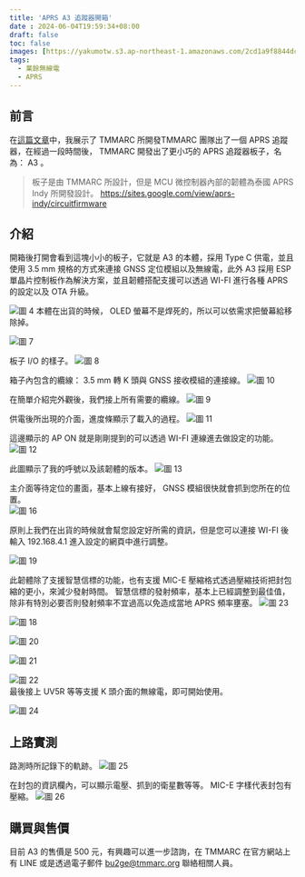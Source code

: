 ```yaml
---
title: 'APRS A3 追蹤器開箱'
date : 2024-06-04T19:59:34+08:00
draft: false
toc: false
images: [https://yakumotw.s3.ap-northeast-1.amazonaws.com/2cd1a9f8844dcd7f0464f5027713da07c43942f2fa6710d58ef531fee490b706.jpg]
tags:
  - 業餘無線電
  - APRS
---
```

## 前言
在[這篇文章](https://yakumo.tw/posts/2023/10/vhfaprs/)中，我展示了 TMMARC 所開發TMMARC 團隊出了一個 APRS 追蹤器，在經過一段時間後， TMMARC 開發出了更小巧的 APRS 追蹤器板子，名為： A3 。

>板子是由 TMMARC 所設計，但是 MCU 微控制器內部的韌體為泰國 APRS Indy 所開發設計。
 https://sites.google.com/view/aprs-indy/circuitfirmware
## 介紹
開箱後打開會看到這塊小小的板子，它就是 A3 的本體，採用 Type C 供電，並且使用 3.5 mm 規格的方式來連接 GNSS 定位模組以及無線電，此外 A3 採用 ESP 單晶片控制板作為解決方案，並且韌體搭配支援可以透過 WI-FI 進行各種 APRS 的設定以及 OTA 升級。

![圖 4](https://yakumotw.s3.ap-northeast-1.amazonaws.com/0df084cd73f208189afa264d0c32e1083941db0078a82e4893a71d0ac5878d50.jpg) 
本體在出貨的時候， OLED 螢幕不是焊死的，所以可以依需求把螢幕給移除掉。

![圖 7](https://yakumotw.s3.ap-northeast-1.amazonaws.com/94419204deef64a2ed01e0e71b720fe086b85b10652289cc85b226c6f10ee268.jpg) 

板子 I/O 的樣子。
![圖 8](https://yakumotw.s3.ap-northeast-1.amazonaws.com/3515b01580e04b0eed07f818950ed11fd37bb79b65f7082ad36ca135b212b5b2.jpg)

箱子內包含的纜線： 3.5 mm 轉 K 頭與 GNSS 接收模組的連接線。
![圖 10](https://yakumotw.s3.ap-northeast-1.amazonaws.com/d1edaa0c04277a19cf287eb1895ab9e48ad0bdbe67b73aea542111061cd0d224.jpg)

在簡單介紹完外觀後，我們接上所有需要的纜線。
![圖 9](https://yakumotw.s3.ap-northeast-1.amazonaws.com/281e8f232d1cebc3bb5903d174829741e7be2b06223a88cecc52eb251ec23cb2.jpg) 

供電後所出現的介面，進度條顯示了載入的過程。
![圖 11](https://yakumotw.s3.ap-northeast-1.amazonaws.com/eaed208db1351f4c70050319dc7cc765d92d961231b41e855f11727c21ab77f2.jpg)

這邊顯示的 AP ON 就是剛剛提到的可以透過 WI-FI 連線進去做設定的功能。
![圖 12](https://yakumotw.s3.ap-northeast-1.amazonaws.com/5139b15957267982948f4a6c08073f807d4a389f895579a2a219cd04cfa37781.jpg)

此圖顯示了我的呼號以及該韌體的版本。
![圖 13](https://yakumotw.s3.ap-northeast-1.amazonaws.com/12391031d252db4ff84e6d2e873f9d97293afcded4999b559ba27b5fdcf0f05d.jpg)

主介面等待定位的畫面，基本上線有接好， GNSS 模組很快就會抓到您所在的位置。  
![圖 16](https://yakumotw.s3.ap-northeast-1.amazonaws.com/79857fd1eade0945d13623738ba0f5506d5b73d94a5d4b658202c251f61e8df5.jpg) 

原則上我們在出貨的時候就會幫您設定好所需的資訊，但是您可以連接 WI-FI 後輸入 192.168.4.1 
進入設定的網頁中進行調整。

![圖 19](https://yakumotw.s3.ap-northeast-1.amazonaws.com/a822300c07eeef4d0f8116036eb2c0e1ff604e290b77d5946f59122787abbc1d.jpg)

此韌體除了支援智慧信標的功能，也有支援 MIC-E 壓縮格式透過壓縮技術把封包縮的更小，來減少發射時間。
智慧信標的發射頻率，基本上已經調整到最佳值，除非有特別必要否則發射頻率不宜過高以免造成當地 APRS 頻率壅塞。
![圖 23](https://yakumotw.s3.ap-northeast-1.amazonaws.com/eb183a71175e09cee1f7dce8ebd1b174031442f4e23f5076b348023e0f232cb2.jpg)

![圖 18](https://yakumotw.s3.ap-northeast-1.amazonaws.com/3c3734a739d0206d0f40f4af202ec7564a3b36a97b39773b4a63f37ba8fa9393.jpg)  
  
![圖 20](https://yakumotw.s3.ap-northeast-1.amazonaws.com/b972a89fb23120ed09a6333d2827e21a147f2b7dbc45769eba5bc6ab3b8b5ce9.jpg) 
 
![圖 21](https://yakumotw.s3.ap-northeast-1.amazonaws.com/127118276fec630f798f6be62428c61dc1bbc165ee194165ce7ef50bbc3c5d81.jpg)  

![圖 22](https://yakumotw.s3.ap-northeast-1.amazonaws.com/3c3734a739d0206d0f40f4af202ec7564a3b36a97b39773b4a63f37ba8fa9393.jpg)  
最後接上 UV5R 等等支援 K 頭介面的無線電，即可開始使用。 

![圖 24](https://yakumotw.s3.ap-northeast-1.amazonaws.com/c10c651dceaf17a93e0a6c902fcc3a2fdf4e39a12aa20f1853943ae0af2b71ca.jpg)  

## 上路實測
路測時所記錄下的軌跡。
![圖 25](https://yakumotw.s3.ap-northeast-1.amazonaws.com/d267b010a89eb9da6f8e57f56d1ef77b200026c27cef8e762b98dd7584dd1dc6.jpg)

在封包的資訊欄內，可以顯示電壓、抓到的衛星數等等。
MIC-E 字樣代表封包有壓縮。
![圖 26](https://yakumotw.s3.ap-northeast-1.amazonaws.com/88bb5e5b9de696f3073d8e0ed1613b5363b17429f7be22d534c6fd948c3b4e62.jpg)  

## 購買與售價
目前 A3 的售價是 500 元，有興趣可以進一步諮詢，在 TMMARC 在官方網站上有 LINE 或是透過電子郵件 bu2ge@tmmarc.org 聯絡相關人員。
